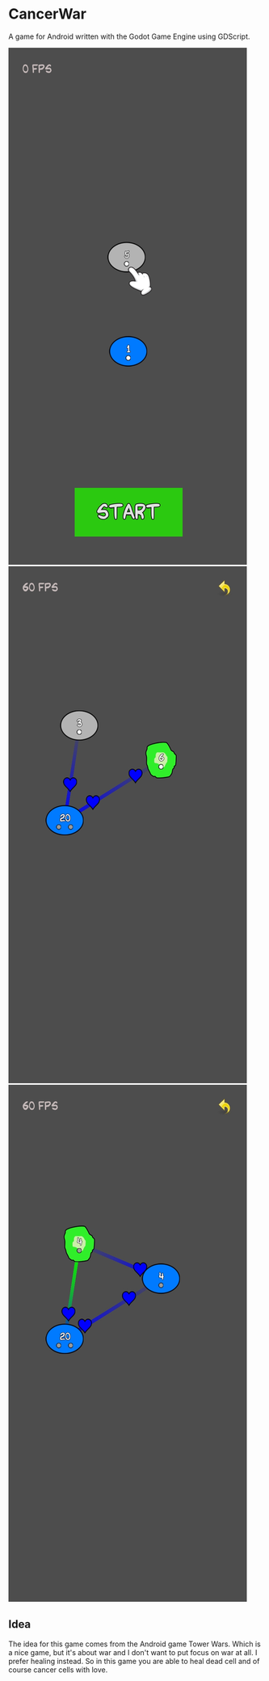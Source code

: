 # CancerWar
A game for Android written with the Godot Game Engine using GDScript.

![](screenprints/lvl1.jpg) ![](screenprints/lvl2.jpg) ![](screenprints/lvl2b.jpg)  

## Idea  
The idea for this game comes from the Android game Tower Wars. Which is a nice game, but it's about war and I don't want to put focus on war at all. I prefer healing instead. So in this game you are able to heal dead cell and of course cancer cells with love.  
